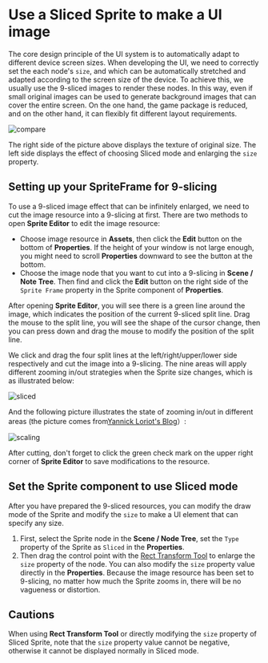 # Use a Sliced Sprite to make a UI image

The core design principle of the UI system is to automatically adapt to different device screen sizes. When developing the UI, we need to correctly set the each node's `size`, and which can be automatically stretched and adapted according to the screen size of the device. To achieve this, we usually use the 9-sliced images to render these nodes. In this way, even if small original images can be used to generate background images that can cover the entire screen. On the one hand, the game package is reduced, and on the other hand, it can flexibly fit different layout requirements.

![compare](sliced-sprite/compare.png)

The right side of the picture above displays the texture of original size. The left side displays the effect of choosing Sliced mode and enlarging the `size` property.

## Setting up your SpriteFrame for 9-slicing

To use a 9-sliced image effect that can be infinitely enlarged, we need to cut the image resource into a 9-slicing at first. There are two methods to open **Sprite Editor** to edit the image resource:

- Choose image resource in **Assets**, then click the **Edit** button on the bottom of **Properties**. If the height of your window is not large enough, you might need to scroll **Properties** downward to see the button at the bottom.
- Choose the image node that you want to cut into a 9-slicing in **Scene / Note Tree**. Then find and click the **Edit** button on the right side of the `Sprite Frame` property in the Sprite component of **Properties**.

After opening **Sprite Editor**, you will see there is a green line around the image, which indicates the position of the current 9-sliced split line. Drag the mouse to the split line, you will see the shape of the cursor change, then you can press down and drag the mouse to modify the position of the split line.

We click and drag the four split lines at the left/right/upper/lower side respectively and cut the image into a 9-slicing. The nine areas will apply different zooming in/out strategies when the Sprite size changes, which is as illustrated below:

![sliced](sliced-sprite/editing.png)

And the following picture illustrates the state of zooming in/out in different areas (the picture comes from[Yannick Loriot's Blog](http://yannickloriot.com/2011/12/create-buttons-in-cocos2d-by-using-cccontrolbutton/)）:

![scaling](sliced-sprite/scaling.png)

After cutting, don't forget to click the green check mark on the upper right corner of **Sprite Editor** to save modifications to the resource.

## Set the Sprite component to use Sliced mode

After you have prepared the 9-sliced resources, you can modify the draw mode of the Sprite and modify the `size` to make a UI element that can specify any size.

1. First, select the Sprite node in the **Scene / Node Tree**, set the `Type` property of the Sprite as `Sliced` in the **Properties**.
2. Then drag the control point with the [Rect Transform Tool](../getting-started/basics/editor-panels/scene.md#--12) to enlarge the `size` property of the node. You can also modify the `size` property value directly in the **Properties**. Because the image resource has been set to 9-slicing, no matter how much the Sprite zooms in, there will be no vagueness or distortion.

## Cautions

When using **Rect Transform Tool** or directly modifying the `size` property of Sliced ​​Sprite, note that the `size` property value cannot be negative, otherwise it cannot be displayed normally in Sliced ​​mode.
